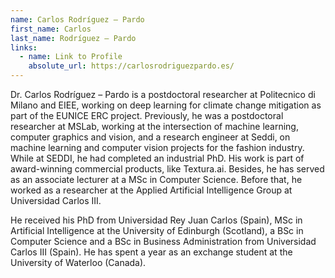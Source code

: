 ```yaml
---
name: Carlos Rodríguez – Pardo
first_name: Carlos
last_name: Rodríguez – Pardo
links:
  - name: Link to Profile
    absolute_url: https://carlosrodriguezpardo.es/
---
```


Dr. Carlos Rodríguez – Pardo is a postdoctoral researcher at Politecnico di Milano and EIEE, working on deep learning for climate change mitigation as part of the EUNICE ERC project. Previously, he was a postdoctoral researcher at MSLab, working at the intersection of machine learning, computer graphics and vision, and a research engineer at Seddi, on machine learning and computer vision projects for the fashion industry. While at SEDDI, he had completed an industrial PhD. His work is part of award-winning commercial products, like Textura.ai. Besides, he has served as an associate lecturer at a MSc in Computer Science. Before that, he worked as a researcher at the Applied Artificial Intelligence Group at Universidad Carlos III.

He received his PhD from Universidad Rey Juan Carlos (Spain), MSc in Artificial Intelligence at the University of Edinburgh (Scotland), a BSc in Computer Science and a BSc in Business Administration from Universidad Carlos III (Spain). He has spent a year as an exchange student at the University of Waterloo (Canada).
